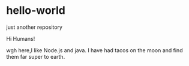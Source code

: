# hello-world
just another repository

Hi Humans!

wgh here,I like Node.js and java.
I have had tacos on the moon and find them far super to earth.
